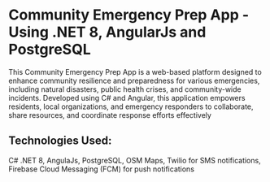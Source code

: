 # Community Emergency Prep App -Using .NET 8, AngularJs and PostgreSQL

This Community Emergency Prep App is a web-based platform designed to enhance community resilience and preparedness for various emergencies, including natural disasters, public health crises, and community-wide incidents. Developed using C# and Angular, this application empowers residents, local organizations, and emergency responders to collaborate, share resources, and coordinate response efforts effectively

## Technologies Used: 
C# .NET 8, AngulaJs, PostgreSQL, OSM Maps, Twilio for SMS notifications, Firebase Cloud Messaging (FCM) for push notifications
